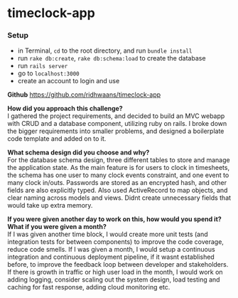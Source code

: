 # timeclock-app

### Setup
- in Terminal, `cd` to the root directory, and run `bundle install`
- run `rake db:create`, `rake db:schema:load` to create the database
- run `rails server`
- go to `localhost:3000`
- create an account to login and use

**Github** https://github.com/ridhwaans/timeclock-app  

**How did you approach this challenge?**  
I gathered the project requirements, and decided to build an MVC webapp with CRUD and a database component, utilizing ruby on rails. I broke down the bigger requirements into smaller problems, and designed a boilerplate code template and added on to it. 

**What schema design did you choose and why?**  
For the database schema design, three different tables to store and manage the application state. As the main feature is for users to clock in timesheets, the schema has one user to many clock events constraint, and one event to many clock in/outs. Passwords are stored as an encrypted hash, and other fields are also explicitly typed. Also used ActiveRecord to map objects, and clear naming across models and views. Didnt create unnecessary fields that would take up extra memory.

**If you were given another day to work on this, how would you spend it? What if you were given a month?**  
If I was given another time block, I would create more unit tests (and integration tests for between components) to improve the code coverage, reduce code smells. If I was given a month, I would setup a continuous integration and continuous deployment pipeline, if it wasnt established before, to improve the feedback loop between developer and stakeholders. If there is growth in traffic or high user load in the month, I would work on adding logging, consider scaling out the system design, load testing and caching for fast response, adding cloud monitoring etc.

